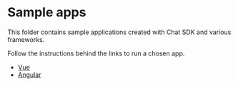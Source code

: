 # Sample apps

This folder contains sample applications created with Chat SDK and various frameworks.

Follow the instructions behind the links to run a chosen app.

- [Vue](/samples/vue/README.md)
- [Angular](/samples/angular/README.md)
